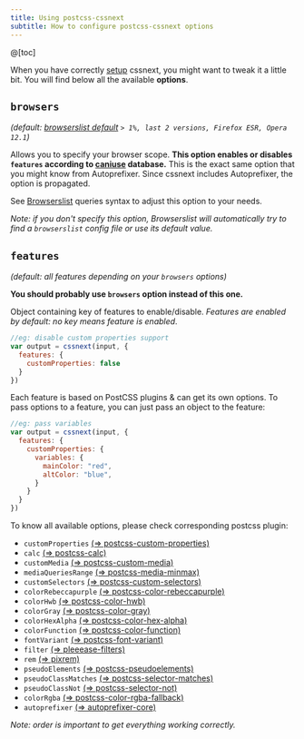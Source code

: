 ```yaml
---
title: Using postcss-cssnext
subtitle: How to configure postcss-cssnext options
---
```


@[toc]

When you have correctly [setup](/setup/) cssnext, you might want to tweak it a
little bit. You will find below all the available **options**.

## `browsers`

_(default:
[browserslist default](https://github.com/ai/browserslist#readme)
`> 1%, last 2 versions, Firefox ESR, Opera 12.1`)_

Allows you to specify your browser scope.
**This option enables or disables `features` according to
[caniuse](http://caniuse.com/) database.**
This is the exact same option that you might know from Autoprefixer.
Since cssnext includes Autoprefixer, the option is propagated.

See [Browserslist](https://github.com/ai/browserslist#queries) queries syntax to
adjust this option to your needs.

_Note: if you don't specify this option, Browserslist will automatically try to
find a `browserslist` config file or use its default value._

## `features`

_(default: all features depending on your `browsers` options)_

**You should probably use `browsers` option instead of this one.**

Object containing key of features to enable/disable.
_Features are enabled by default: no key means feature is enabled_.

```js
//eg: disable custom properties support
var output = cssnext(input, {
  features: {
    customProperties: false
  }
})
```

Each feature is based on PostCSS plugins & can get its own options.
To pass options to a feature, you can just pass an object to the feature:

```js
//eg: pass variables
var output = cssnext(input, {
  features: {
    customProperties: {
      variables: {
        mainColor: "red",
        altColor: "blue",
      }
    }
  }
})
```

To know all available options, please check corresponding postcss plugin:

- `customProperties`
[(=> postcss-custom-properties)](https://www.npmjs.com/package/postcss-custom-properties)
- `calc`
[(=> postcss-calc)](https://www.npmjs.com/package/postcss-calc)
- `customMedia`
[(=> postcss-custom-media)](https://www.npmjs.com/package/postcss-custom-media)
- `mediaQueriesRange`
[(=> postcss-media-minmax)](https://www.npmjs.com/package/postcss-media-minmax)
- `customSelectors`
[(=> postcss-custom-selectors)](https://www.npmjs.com/package/postcss-custom-selectors)
- `colorRebeccapurple`
[(=> postcss-color-rebeccapurple)](https://www.npmjs.com/package/postcss-color-rebeccapurple)
- `colorHwb`
[(=> postcss-color-hwb)](https://www.npmjs.com/package/postcss-color-hwb)
- `colorGray`
[(=> postcss-color-gray)](https://www.npmjs.com/package/postcss-color-gray)
- `colorHexAlpha`
[(=> postcss-color-hex-alpha)](https://www.npmjs.com/package/postcss-color-hex-alpha)
- `colorFunction`
[(=> postcss-color-function)](https://www.npmjs.com/package/postcss-color-function)
- `fontVariant`
[(=> postcss-font-variant)](https://www.npmjs.com/package/postcss-font-variant)
- `filter`
[(=> pleeease-filters)](https://www.npmjs.com/package/pleeease-filters)
- `rem`
[(=> pixrem)](https://www.npmjs.com/package/pixrem)
- `pseudoElements`
[(=> postcss-pseudoelements)](https://www.npmjs.com/package/postcss-pseudoelements)
- `pseudoClassMatches`
[(=> postcss-selector-matches)](https://www.npmjs.com/package/postcss-selector-matches)
- `pseudoClassNot`
[(=> postcss-selector-not)](https://www.npmjs.com/package/postcss-selector-not)
- `colorRgba`
[(=> postcss-color-rgba-fallback)](https://www.npmjs.com/package/postcss-color-rgba-fallback)
- `autoprefixer`
[(=> autoprefixer-core)](https://www.npmjs.com/package/autoprefixer-core)

_Note: order is important to get everything working correctly._
